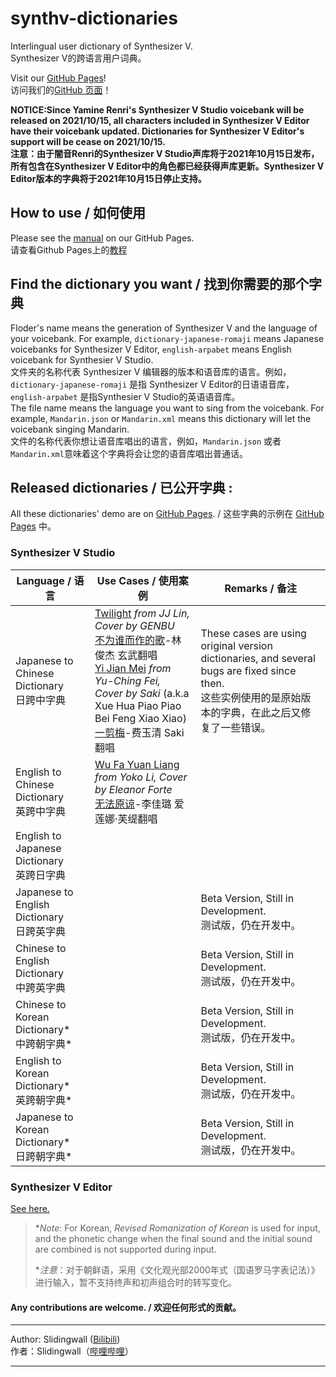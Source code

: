 # synthv-dictionaries
Interlingual user dictionary of Synthesizer V.   
Synthesizer V的跨语言用户词典。

Visit our [GitHub Pages](https://slidingwall.github.io/synthv-dictionaries)!  
访问我们的[GitHub 页面](https://slidingwall.github.io/synthv-dictionaries)！  

**NOTICE:Since Yamine Renri's Synthesizer V Studio voicebank will be released on 2021/10/15, all characters included in Synthesizer V Editor have their voicebank updated. Dictionaries for Synthesizer V Editor's support will be cease on 2021/10/15.**  
**注意：由于闇音Renri的Synthesizer V Studio声库将于2021年10月15日发布，所有包含在Synthesizer V Editor中的角色都已经获得声库更新。Synthesizer V Editor版本的字典将于2021年10月15日停止支持。**  

## How to use / 如何使用
Please see the [manual](https://slidingwall.github.io/synthv-dictionaries/manual) on our GitHub Pages.  
请查看Github Pages上的[教程](https://slidingwall.github.io/synthv-dictionaries/manual)
## Find the dictionary you want / 找到你需要的那个字典
Floder's name means the generation of Synthesizer V and the language of your voicebank. For example, `dictionary-japanese-romaji` means Japanese voicebanks for Synthesizer V Editor, `english-arpabet` means English voicebank for Synthesier V Studio.  
文件夹的名称代表 Synthesizer V 编辑器的版本和语音库的语言。例如，`dictionary-japanese-romaji` 是指 Synthesizer V Editor的日语语音库， `english-arpabet` 是指Synthesier V Studio的英语语音库。  
The file name means the language you want to sing from the voicebank. For example, `Mandarin.json` or `Mandarin.xml` means this dictionary will let the voicebank singing Mandarin.  
文件的名称代表你想让语音库唱出的语言，例如，`Mandarin.json` 或者 `Mandarin.xml`意味着这个字典将会让您的语音库唱出普通话。

## Released dictionaries / 已公开字典 :
All these dictionaries' demo are on [GitHub Pages](https://slidingwall.github.io/synthv-dictionaries/demo.html). / 这些字典的示例在 [GitHub Pages](https://slidingwall.github.io/synthv-dictionaries/demo.html) 中。 

### Synthesizer V Studio
| Language / 语言                                  | Use Cases / 使用案例                                         | Remarks / 备注                                               |
| ------------------------------------------------ | ------------------------------------------------------------ | ------------------------------------------------------------ |
| Japanese to Chinese Dictionary<br />日跨中字典   | [Twilight](https://www.bilibili.com/video/BV1y54y1U7Re) *from JJ Lin, Cover by GENBU*<br />[不为谁而作的歌](https://www.bilibili.com/video/BV1y54y1U7Re)-林俊杰 玄武翻唱<br />[Yi Jian Mei](https://www.bilibili.com/video/BV1rp4y1v7Hj) *from Yu-Ching Fei, Cover by Saki* (a.k.a Xue Hua Piao Piao Bei Feng Xiao Xiao)<br />[一剪梅](https://www.bilibili.com/video/BV1rp4y1v7Hj)-费玉清 Saki翻唱 | These cases are using original version dictionaries, and several bugs are fixed since then.<br />这些实例使用的是原始版本的字典，在此之后又修复了一些错误。 |
| English to Chinese Dictionary<br />英跨中字典    | [Wu Fa Yuan Liang](https://www.bilibili.com/video/BV1Ta4y1x7P7) *from Yoko Li, Cover by Eleanor Forte*<br />[无法原谅](https://www.bilibili.com/video/BV1Ta4y1x7P7)-李佳璐 爱莲娜·芙缇翻唱 |                                                              |
| English to Japanese Dictionary<br />英跨日字典   |                                                              |                                                              |
| Japanese to English Dictionary<br />日跨英字典   |                                                              | Beta Version, Still in Development.<br />测试版，仍在开发中。 |
| Chinese to English Dictionary<br />中跨英字典    |                                                              | Beta Version, Still in Development.<br />测试版，仍在开发中。 |
| Chinese to Korean Dictionary* <br />中跨朝字典*  |                                                              | Beta Version, Still in Development.<br />测试版，仍在开发中。 |
| English to Korean Dictionary* <br />英跨朝字典*  |                                                              | Beta Version, Still in Development.<br />测试版，仍在开发中。 |
| Japanese to Korean Dictionary* <br />日跨朝字典* |                                                              | Beta Version, Still in Development.<br />测试版，仍在开发中。 |

### Synthesizer V Editor
[See here.](https://github.com/Slidingwall/synthv-dictionaries/tree/main/Dictionaries%20for%20Synthesizer%20V%20Editor)

> **Note*: For Korean, *Revised Romanization of Korean* is used for input, and the phonetic change when the final sound and the initial sound are combined is not supported during input.
>
> **注意*：对于朝鲜语，采用《文化观光部2000年式（国语罗马字表记法）》进行输入，暂不支持终声和初声组合时的转写变化。

#### Any contributions are welcome. / 欢迎任何形式的贡献。

***

Author: Slidingwall ([Bilibili](https://space.bilibili.com/141232009))  
作者：Slidingwall（[哔哩哔哩](https://space.bilibili.com/141232009)）  

***
